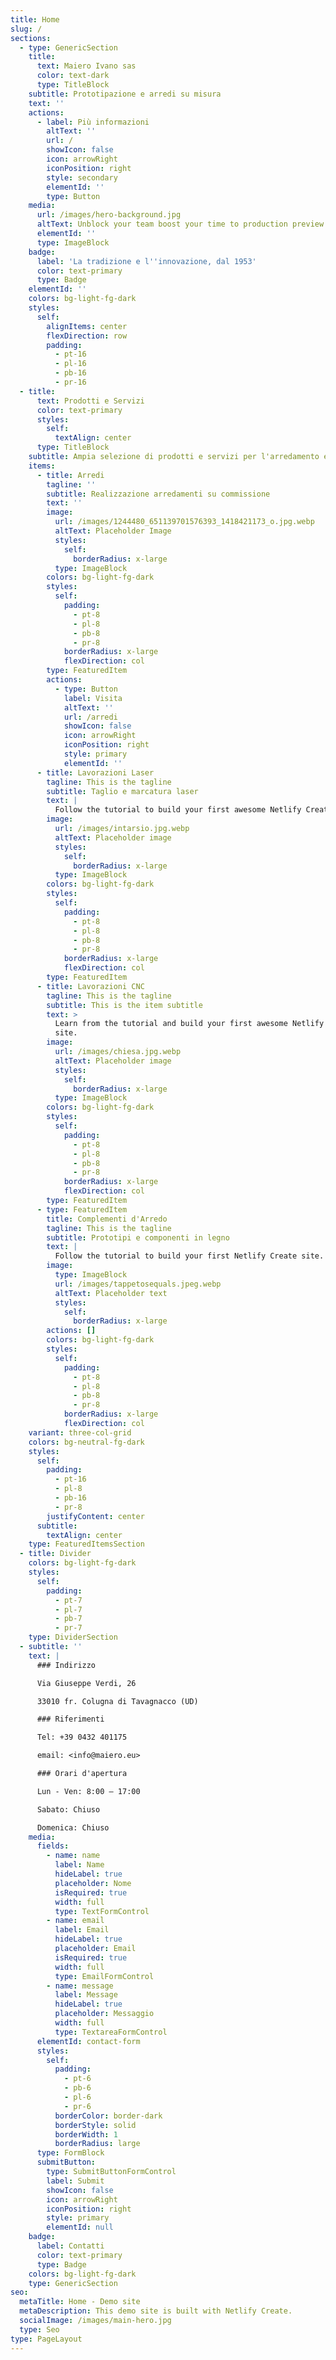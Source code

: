 ```yaml
---
title: Home
slug: /
sections:
  - type: GenericSection
    title:
      text: Maiero Ivano sas
      color: text-dark
      type: TitleBlock
    subtitle: Prototipazione e arredi su misura
    text: ''
    actions:
      - label: Più informazioni
        altText: ''
        url: /
        showIcon: false
        icon: arrowRight
        iconPosition: right
        style: secondary
        elementId: ''
        type: Button
    media:
      url: /images/hero-background.jpg
      altText: Unblock your team boost your time to production preview
      elementId: ''
      type: ImageBlock
    badge:
      label: 'La tradizione e l''innovazione, dal 1953'
      color: text-primary
      type: Badge
    elementId: ''
    colors: bg-light-fg-dark
    styles:
      self:
        alignItems: center
        flexDirection: row
        padding:
          - pt-16
          - pl-16
          - pb-16
          - pr-16
  - title:
      text: Prodotti e Servizi
      color: text-primary
      styles:
        self:
          textAlign: center
      type: TitleBlock
    subtitle: Ampia selezione di prodotti e servizi per l'arredamento e il su misura
    items:
      - title: Arredi
        tagline: ''
        subtitle: Realizzazione arredamenti su commissione
        text: ''
        image:
          url: /images/1244480_651139701576393_1418421173_o.jpg.webp
          altText: Placeholder Image
          styles:
            self:
              borderRadius: x-large
          type: ImageBlock
        colors: bg-light-fg-dark
        styles:
          self:
            padding:
              - pt-8
              - pl-8
              - pb-8
              - pr-8
            borderRadius: x-large
            flexDirection: col
        type: FeaturedItem
        actions:
          - type: Button
            label: Visita
            altText: ''
            url: /arredi
            showIcon: false
            icon: arrowRight
            iconPosition: right
            style: primary
            elementId: ''
      - title: Lavorazioni Laser
        tagline: This is the tagline
        subtitle: Taglio e marcatura laser
        text: |
          Follow the tutorial to build your first awesome Netlify Create site.
        image:
          url: /images/intarsio.jpg.webp
          altText: Placeholder image
          styles:
            self:
              borderRadius: x-large
          type: ImageBlock
        colors: bg-light-fg-dark
        styles:
          self:
            padding:
              - pt-8
              - pl-8
              - pb-8
              - pr-8
            borderRadius: x-large
            flexDirection: col
        type: FeaturedItem
      - title: Lavorazioni CNC
        tagline: This is the tagline
        subtitle: This is the item subtitle
        text: >
          Learn from the tutorial and build your first awesome Netlify Create
          site.
        image:
          url: /images/chiesa.jpg.webp
          altText: Placeholder image
          styles:
            self:
              borderRadius: x-large
          type: ImageBlock
        colors: bg-light-fg-dark
        styles:
          self:
            padding:
              - pt-8
              - pl-8
              - pb-8
              - pr-8
            borderRadius: x-large
            flexDirection: col
        type: FeaturedItem
      - type: FeaturedItem
        title: Complementi d'Arredo
        tagline: This is the tagline
        subtitle: Prototipi e componenti in legno
        text: |
          Follow the tutorial to build your first Netlify Create site.
        image:
          type: ImageBlock
          url: /images/tappetosequals.jpeg.webp
          altText: Placeholder text
          styles:
            self:
              borderRadius: x-large
        actions: []
        colors: bg-light-fg-dark
        styles:
          self:
            padding:
              - pt-8
              - pl-8
              - pb-8
              - pr-8
            borderRadius: x-large
            flexDirection: col
    variant: three-col-grid
    colors: bg-neutral-fg-dark
    styles:
      self:
        padding:
          - pt-16
          - pl-8
          - pb-16
          - pr-8
        justifyContent: center
      subtitle:
        textAlign: center
    type: FeaturedItemsSection
  - title: Divider
    colors: bg-light-fg-dark
    styles:
      self:
        padding:
          - pt-7
          - pl-7
          - pb-7
          - pr-7
    type: DividerSection
  - subtitle: ''
    text: |
      ### Indirizzo

      Via Giuseppe Verdi, 26

      33010 fr. Colugna di Tavagnacco (UD)

      ### Riferimenti

      Tel: +39 0432 401175

      email: <info@maiero.eu>

      ### Orari d'apertura

      Lun - Ven: 8:00 – 17:00

      Sabato: Chiuso

      Domenica: Chiuso
    media:
      fields:
        - name: name
          label: Name
          hideLabel: true
          placeholder: Nome
          isRequired: true
          width: full
          type: TextFormControl
        - name: email
          label: Email
          hideLabel: true
          placeholder: Email
          isRequired: true
          width: full
          type: EmailFormControl
        - name: message
          label: Message
          hideLabel: true
          placeholder: Messaggio
          width: full
          type: TextareaFormControl
      elementId: contact-form
      styles:
        self:
          padding:
            - pt-6
            - pb-6
            - pl-6
            - pr-6
          borderColor: border-dark
          borderStyle: solid
          borderWidth: 1
          borderRadius: large
      type: FormBlock
      submitButton:
        type: SubmitButtonFormControl
        label: Submit
        showIcon: false
        icon: arrowRight
        iconPosition: right
        style: primary
        elementId: null
    badge:
      label: Contatti
      color: text-primary
      type: Badge
    colors: bg-light-fg-dark
    type: GenericSection
seo:
  metaTitle: Home - Demo site
  metaDescription: This demo site is built with Netlify Create.
  socialImage: /images/main-hero.jpg
  type: Seo
type: PageLayout
---
```

